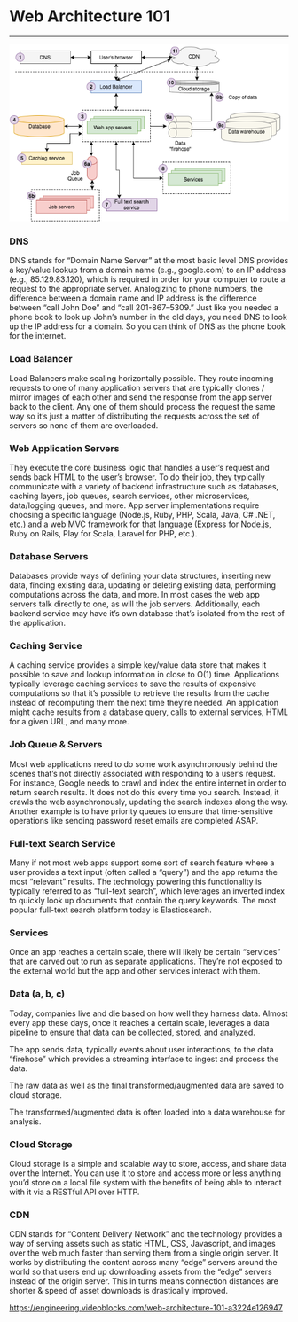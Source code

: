 # Web Architecture 101

---

![](/assets/1_K6M-x-6e39jMq_c-2xqZIQ.png)

### DNS

DNS stands for “Domain Name Server” at the most basic level DNS provides a key/value lookup from a domain name (e.g., google.com) to an IP address (e.g., 85.129.83.120), which is required in order for your computer to route a request to the appropriate server. Analogizing to phone numbers, the difference between a domain name and IP address is the difference between “call John Doe” and “call 201-867–5309.” Just like you needed a phone book to look up John’s number in the old days, you need DNS to look up the IP address for a domain. So you can think of DNS as the phone book for the internet.

### Load Balancer

Load Balancers make scaling horizontally possible. They route incoming requests to one of many application servers that are typically clones / mirror images of each other and send the response from the app server back to the client. Any one of them should process the request the same way so it’s just a matter of distributing the requests across the set of servers so none of them are overloaded.

### Web Application Servers

They execute the core business logic that handles a user’s request and sends back HTML to the user’s browser. To do their job, they typically communicate with a variety of backend infrastructure such as databases, caching layers, job queues, search services, other microservices, data/logging queues, and more. App server implementations require choosing a specific language (Node.js, Ruby, PHP, Scala, Java, C# .NET, etc.) and a web MVC framework for that language (Express for Node.js, Ruby on Rails, Play for Scala, Laravel for PHP, etc.).

### Database Servers

Databases provide ways of defining your data structures, inserting new data, finding existing data, updating or deleting existing data, performing computations across the data, and more. In most cases the web app servers talk directly to one, as will the job servers. Additionally, each backend service may have it’s own database that’s isolated from the rest of the application.

### Caching Service

A caching service provides a simple key/value data store that makes it possible to save and lookup information in close to O(1) time. Applications typically leverage caching services to save the results of expensive computations so that it’s possible to retrieve the results from the cache instead of recomputing them the next time they’re needed. An application might cache results from a database query, calls to external services, HTML for a given URL, and many more.

### Job Queue & Servers

Most web applications need to do some work asynchronously behind the scenes that’s not directly associated with responding to a user’s request. For instance, Google needs to crawl and index the entire internet in order to return search results. It does not do this every time you search. Instead, it crawls the web asynchronously, updating the search indexes along the way. Another example is to have priority queues to ensure that time-sensitive operations like sending password reset emails are completed ASAP.

### Full-text Search Service

Many if not most web apps support some sort of search feature where a user provides a text input (often called a “query”) and the app returns the most “relevant” results. The technology powering this functionality is typically referred to as “full-text search”, which leverages an inverted index to quickly look up documents that contain the query keywords. The most popular full-text search platform today is Elasticsearch.

### Services

Once an app reaches a certain scale, there will likely be certain “services” that are carved out to run as separate applications. They’re not exposed to the external world but the app and other services interact with them.

### Data (a, b, c)

Today, companies live and die based on how well they harness data. Almost every app these days, once it reaches a certain scale, leverages a data pipeline to ensure that data can be collected, stored, and analyzed.

The app sends data, typically events about user interactions, to the data “firehose” which provides a streaming interface to ingest and process the data.

The raw data as well as the final transformed/augmented data are saved to cloud storage.

The transformed/augmented data is often loaded into a data warehouse for analysis.

### Cloud Storage

Cloud storage is a simple and scalable way to store, access, and share data over the Internet. You can use it to store and access more or less anything you’d store on a local file system with the benefits of being able to interact with it via a RESTful API over HTTP.

### CDN

CDN stands for “Content Delivery Network” and the technology provides a way of serving assets such as static HTML, CSS, Javascript, and images over the web much faster than serving them from a single origin server. It works by distributing the content across many “edge” servers around the world so that users end up downloading assets from the “edge” servers instead of the origin server. This in turns means connection distances are shorter & speed of asset downloads is drastically improved.



https://engineering.videoblocks.com/web-architecture-101-a3224e126947


